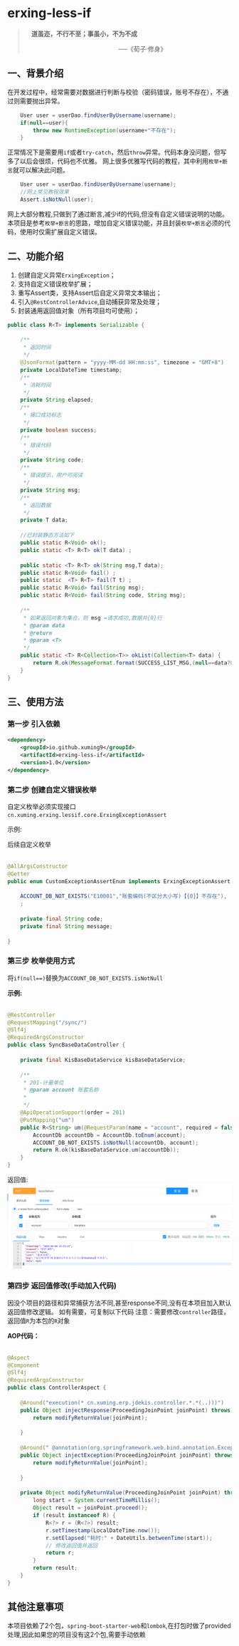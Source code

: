 # erxing-less-if

>　**道虽迩，不行不至；事虽小，不为不成**
> 
>　　　　　　　　　　　　　　　──《荀子·修身》

## 一、背景介绍
在开发过程中，经常需要对数据进行判断与校验（密码错误，账号不存在），不通过则需要抛出异常。
```java
    User user = userDao.findUserByUsername(username);
    if(null==user){
        throw new RuntimeException(username+"不存在");
    }
```
正常情况下是需要用`if`或者`try-catch`，然后`throw`异常。代码本身没问题，但写多了以后会很烦，代码也不优雅。
网上很多优雅写代码的教程，其中利用`枚举+断言`就可以解决此问题。
```java
    User user = userDao.findUserByUsername(username);
    //网上常见教程效果  
    Assert.isNotNull(user);
```
网上大部分教程,只做到了通过断言,减少if的代码,但没有自定义错误说明的功能。
本项目是参考`枚举+断言`的思路，增加自定义错误功能，并且封装`枚举+断言`必须的代码，使用时仅需扩展自定义错误。

## 二、功能介绍
1. 创建自定义异常`ErxingException`；
2. 支持自定义错误枚举扩展；
3. 重写Assert类，支持Assert后自定义异常文本输出；
4. 引入`@RestControllerAdvice`,自动捕获异常及处理；
5. 封装通用返回值对象（所有项目均可使用）；
```java
public class R<T> implements Serializable {

    /**
     * 返回时间
     */
    @JsonFormat(pattern = "yyyy-MM-dd HH:mm:ss", timezone = "GMT+8")
    private LocalDateTime timestamp;
    /**
     * 消耗时间
     */
    private String elapsed;
    /**
     * 接口成功标志
     */
    private boolean success;
    /**
     * 错误代码
     */
    private String code;
    /**
     * 错误提示，用户可阅读
     */
    private String msg;
    /**
     * 返回数据
     */
    private T data;

    //已封装静态方法如下
    public static R<Void> ok();
    public static <T> R<T> ok(T data) ;

    public static <T> R<T> ok(String msg,T data);
    public static R<Void> fail() ;
    public static  <T> R<T> fail(T t) ;
    public static R<Void> fail(String msg);
    public static R<Void> fail(String code, String msg);

    /**
     * 如果返回对象为集合，则 msg =请求成功,数据共{0}行
     * @param data
     * @return
     * @param <T>
     */
    public static <T> R<Collection<T>> okList(Collection<T> data) {
        return R.ok(MessageFormat.format(SUCCESS_LIST_MSG,(null==data?0:data.size())),data);
    }
}

```


## 三、使用方法

### 第一步 引入依赖
```xml
<dependency>
    <groupId>io.github.xuming9</groupId>
    <artifactId>erxing-less-if</artifactId>
    <version>1.0</version>
</dependency>
```
### 第二步 创建自定义错误枚举
自定义枚举必须实现接口`cn.xuming.erxing.lessif.core.ErxingExceptionAssert`

示例:

后续自定义枚举
```java

@AllArgsConstructor
@Getter
public enum CustomExceptionAssertEnum implements ErxingExceptionAssert {
    
    ACCOUNT_DB_NOT_EXISTS("E10001","账套编码(不区分大小写)【{0}】不存在"),
    ;

    private final String code;
    private final String message;

}

```

### 第三步 枚举使用方式
将`if(null==)`替换为`ACCOUNT_DB_NOT_EXISTS.isNotNull`

**示例:**
```java

@RestController
@RequestMapping("/sync/")
@Slf4j
@RequiredArgsConstructor
public class SyncBaseDataController {

    private final KisBaseDataService kisBaseDataService;

    /**
     * 201-计量单位
     * @param account 账套名称
     *
     */
    @ApiOperationSupport(order = 201)
    @PutMapping("um")
    public R<String> um(@RequestParam(name = "account", required = false) String account) {
        AccountDb accountDb = AccountDb.toEnum(account);
        ACCOUNT_DB_NOT_EXISTS.isNotNull(accountDb, account);
        return R.ok(kisBaseDataService.um(accountDb));
    }
}
```
返回值:
![response-error.png](response-error.png)


### 第四步 返回值修改(手动加入代码)
因没个项目的路径和异常捕获方法不同,甚至response不同,没有在本项目加入默认返回值修改逻辑。
如有需要，可复制以下代码
注意：需要修改`controller`路径，返回值`R`为本包的`R`对象

**AOP代码：**
```java

@Aspect
@Component
@Slf4j
@RequiredArgsConstructor
public class ControllerAspect {

    @Around("execution(* cn.xuming.erp.jdekis.controller.*.*(..)))")
    public Object injectResponse(ProceedingJoinPoint joinPoint) throws Throwable {
        return modifyReturnValue(joinPoint);

    }

    @Around(" @annotation(org.springframework.web.bind.annotation.ExceptionHandler) ")
    public Object injectException(ProceedingJoinPoint joinPoint) throws Throwable {
        return modifyReturnValue(joinPoint);

    }

    private Object modifyReturnValue(ProceedingJoinPoint joinPoint) throws Throwable {
        long start = System.currentTimeMillis();
        Object result = joinPoint.proceed();
        if (result instanceof R) {
            R<?> r = (R<?>) result;
            r.setTimestamp(LocalDateTime.now());
            r.setElapsed("耗时:" + DateUtils.betweenTime(start));
            // 修改返回值并返回
            return r;
        }
        return result;
    }
}
```

## 其他注意事项
本项目依赖了2个包，`spring-boot-starter-web`和`lombok`,在打包时做了provided处理,因此如果您的项目没有这2个包,需要手动依赖
